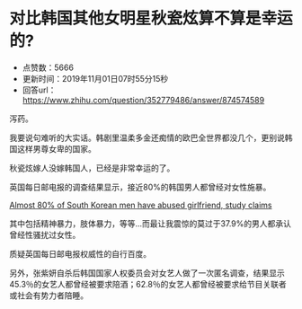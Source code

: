 # 对比韩国其他女明星秋瓷炫算不算是幸运的?
- 点赞数：5666
- 更新时间：2019年11月01日07时55分15秒
- 回答url：https://www.zhihu.com/question/352779486/answer/874574589
<body>
 <p data-pid="f5FuUN9x">泻药。</p>
 <p data-pid="ty-rZHXU">我要说句难听的大实话。韩剧里温柔多金还痴情的欧巴全世界都没几个，更别说韩国这样男尊女卑的国家。</p>
 <p data-pid="FbSSxqOI">秋瓷炫嫁人没嫁韩国人，已经是非常幸运的了。</p>
 <p data-pid="D9uh3ynk">英国每日邮电报的调查结果显示，接近80%的韩国男人都曾经对女性施暴。</p><a data-draft-node="block" data-draft-type="link-card" href="https://link.zhihu.com/?target=https%3A//www.telegraph.co.uk/news/2017/08/24/almost-80-south-korean-men-have-abused-girlfriend-study-claims/" class=" wrap external" target="_blank" rel="nofollow noreferrer">Almost 80% of South Korean men have abused girlfriend, study claims</a>
 <p data-pid="F5uZnqAR">其中包括精神暴力，肢体暴力，等等...而最让我震惊的莫过于37.9%的男人都承认曾经性骚扰过女性。</p>
 <p data-pid="VrKR4b_m">质疑英国每日邮电报权威性的自行百度。</p>
 <p data-pid="fbuQXmdU">另外，张紫妍自杀后韩国国家人权委员会对女艺人做了一次匿名调查，结果显示45.3％的女艺人都曾经被要求陪酒；62.8％的女艺人都曾经被要求给节目关联者或社会有势力者陪睡。</p>
</body>